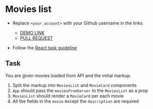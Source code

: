 # Movies list
- Replace `<your_account>` with your Github username in the links

    - [DEMO LINK](https://andreas-just.github.io/react_movies-list/)
    - [PULL REQUEST](https://github.com/mate-academy/react_movies-list/pull/36)

- Follow the [React task guideline](https://github.com/mate-academy/react_task-guideline#react-tasks-guideline)

## Task
You are given movies loaded from API and the initial markup.
1. Split the markup into `MoviesList` and `MovieCard` components
1. `App` should pass the `moviesFromServer` to the `MoviesList` as a prop
1. `MoviesList` should render a `MovieCard` per each movie
1. All the fields in the `movie` except the `description` are required
